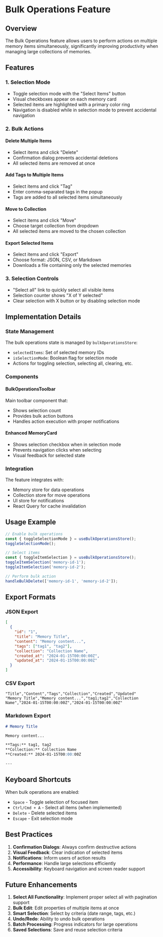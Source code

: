 # Bulk Operations Feature

## Overview

The Bulk Operations feature allows users to perform actions on multiple memory items simultaneously, significantly improving productivity when managing large collections of memories.

## Features

### 1. Selection Mode
- Toggle selection mode with the "Select Items" button
- Visual checkboxes appear on each memory card
- Selected items are highlighted with a primary color ring
- Navigation is disabled while in selection mode to prevent accidental navigation

### 2. Bulk Actions

#### Delete Multiple Items
- Select items and click "Delete" 
- Confirmation dialog prevents accidental deletions
- All selected items are removed at once

#### Add Tags to Multiple Items
- Select items and click "Tag"
- Enter comma-separated tags in the popup
- Tags are added to all selected items simultaneously

#### Move to Collection
- Select items and click "Move"
- Choose target collection from dropdown
- All selected items are moved to the chosen collection

#### Export Selected Items
- Select items and click "Export"
- Choose format: JSON, CSV, or Markdown
- Downloads a file containing only the selected memories

### 3. Selection Controls
- "Select all" link to quickly select all visible items
- Selection counter shows "X of Y selected"
- Clear selection with X button or by disabling selection mode

## Implementation Details

### State Management
The bulk operations state is managed by `bulkOperationsStore`:
- `selectedItems`: Set of selected memory IDs
- `isSelectionMode`: Boolean flag for selection mode
- Actions for toggling selection, selecting all, clearing, etc.

### Components

#### BulkOperationsToolbar
Main toolbar component that:
- Shows selection count
- Provides bulk action buttons
- Handles action execution with proper notifications

#### Enhanced MemoryCard
- Shows selection checkbox when in selection mode
- Prevents navigation clicks when selecting
- Visual feedback for selected state

### Integration
The feature integrates with:
- Memory store for data operations
- Collection store for move operations
- UI store for notifications
- React Query for cache invalidation

## Usage Example

```typescript
// Enable bulk operations
const { toggleSelectionMode } = useBulkOperationsStore();
toggleSelectionMode();

// Select items
const { toggleItemSelection } = useBulkOperationsStore();
toggleItemSelection('memory-id-1');
toggleItemSelection('memory-id-2');

// Perform bulk action
handleBulkDelete(['memory-id-1', 'memory-id-2']);
```

## Export Formats

### JSON Export
```json
[
  {
    "id": "1",
    "title": "Memory Title",
    "content": "Memory content...",
    "tags": ["tag1", "tag2"],
    "collection": "Collection Name",
    "created_at": "2024-01-15T00:00:00Z",
    "updated_at": "2024-01-15T00:00:00Z"
  }
]
```

### CSV Export
```csv
"Title","Content","Tags","Collection","Created","Updated"
"Memory Title","Memory content...","tag1;tag2","Collection Name","2024-01-15T00:00:00Z","2024-01-15T00:00:00Z"
```

### Markdown Export
```markdown
# Memory Title

Memory content...

**Tags:** tag1, tag2
**Collection:** Collection Name
**Created:** 2024-01-15T00:00:00Z

---
```

## Keyboard Shortcuts

When bulk operations are enabled:
- `Space` - Toggle selection of focused item
- `Ctrl/Cmd + A` - Select all items (when implemented)
- `Delete` - Delete selected items
- `Escape` - Exit selection mode

## Best Practices

1. **Confirmation Dialogs**: Always confirm destructive actions
2. **Visual Feedback**: Clear indication of selected items
3. **Notifications**: Inform users of action results
4. **Performance**: Handle large selections efficiently
5. **Accessibility**: Keyboard navigation and screen reader support

## Future Enhancements

1. **Select All Functionality**: Implement proper select all with pagination support
2. **Bulk Edit**: Edit properties of multiple items at once
3. **Smart Selection**: Select by criteria (date range, tags, etc.)
4. **Undo/Redo**: Ability to undo bulk operations
5. **Batch Processing**: Progress indicators for large operations
6. **Saved Selections**: Save and reuse selection criteria